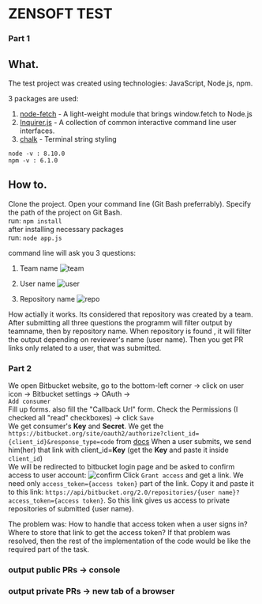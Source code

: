# ZENSOFT TEST

### Part 1
## What.
The test project was created using technologies: JavaScript, Node.js, npm.

3 packages are used:
1. [node-fetch](https://www.npmjs.com/package/node-fetch) - A light-weight module that brings window.fetch to Node.js
2. [Inquirer.js](https://www.npmjs.com/package/inquirer) - A collection of common interactive command line user interfaces.
3. [chalk](https://www.npmjs.com/package/chalk) - Terminal string styling

`node -v : 8.10.0`<br> 
`npm -v : 6.1.0`

## How to.
Clone the project. Open your command line (Git Bash preferrably). Specify the path of the project on Git Bash. <br>
run: `npm install` <br>
after installing necessary packages <br>
run: `node app.js` <br>

command line will ask you 3 questions:
1. Team name ![team](https://user-images.githubusercontent.com/25715575/41024456-1dfef888-6991-11e8-89a9-3285fd4d78fd.jpg)

2.  User name ![user](https://user-images.githubusercontent.com/25715575/41024335-c9ca92ae-6990-11e8-8e20-3b3d020f692d.jpg)

3. Repository name ![repo](https://user-images.githubusercontent.com/25715575/41024437-0d849c38-6991-11e8-8afb-b76a73927c1a.jpg)



How actially it works.
Its considered that repository was created by a team. After submitting all three questions the programm will filter output by teamname, 
then by repository name. When repository is found , it will filter the output depending on reviewer's name (user name).
Then you get PR links only related to a user, that was submitted.

### Part 2
We open Bitbucket website, go to the bottom-left corner -> click on user icon -> Bitbucket settings -> OAuth -> <br> `Add consumer`<br>
Fill up forms. also fill the "Callback Url" form. Check the Permissions (I checked all "read" checkboxes) -> click `Save` <br>
We get consumer's **Key** and **Secret**.
We get the <br> `https://bitbucket.org/site/oauth2/authorize?client_id={client_id}&response_type=code` from [docs](https://developer.atlassian.com/bitbucket/api/2/reference/meta/authentication)
When a user submits, we send him(her) that link with client_id=**Key** (get the **Key** and paste it inside `client_id`) <br>
We will be redirected to bitbucket login page and be asked to confirm access to user account:
![confirm](https://user-images.githubusercontent.com/25715575/41024547-5caf0974-6991-11e8-8c48-984394a1bd9d.jpg)
Click `Grant access` and get a link. We need only `access_token={access token}` part of the link. Copy it and paste it to this link:
`https://api/bitbucket.org/2.0/repositories/{user name}?access_token={access token}`.
So this link gives us access to private repositories of submitted {user name}. <br>

The problem was: How to handle that access token when a user signs in? Where to store that link to get the access token?
If that problem was resolved, then the rest of the implementation of the code would be like the required part of the task.
### output public PRs -> console
### output private PRs -> new tab of a browser



